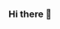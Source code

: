 ### Hi there 👋

<!--
**Rahul-Dewangan/Rahul-Dewangan** is a ✨ _special_ ✨ repository because its `README.md` (this file) appears on your GitHub profile.

Here are some ideas to get you started:
[this is image]<img src="https://www.google.com/logos/doodles/2022/rosa-bonheurs-200th-birthday-6753651837109371-l.webp">
- 🔭 I’m currently working on an App which takes an input from API and shows on App. The app shows the data of the vehicle like speed, fuel level etc.
- 🌱 I’m currently learning flutter, Android studio and Wix.
- 👯 I’m looking to collaborate with GDSC BITD and Developers community
- 🤔 I’m looking for help with flutter
- 💬 Ask me about Web Development and Android development
- 📫 How to reach me: DM me on insta rahul_dewangan_b777
- 😄 Pronouns: ...
- ⚡ Fun fact: ...
-->
